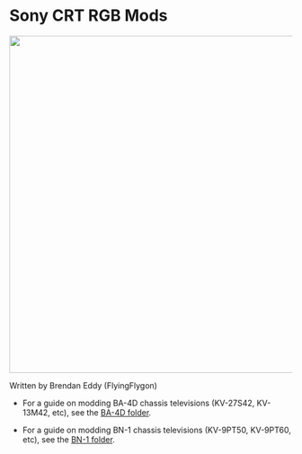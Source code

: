 # Sony CRT RGB Mods

<img src="https://user-images.githubusercontent.com/41927604/193100664-1c1ce56f-cf9b-4be7-a861-4024de7b9abe.jpg" width="600" />


Written by Brendan Eddy (FlyingFlygon)

* For a guide on modding BA-4D chassis televisions (KV-27S42, KV-13M42, etc), see the [BA-4D folder](BA-4D/README.md).

* For a guide on modding BN-1 chassis televisions (KV-9PT50, KV-9PT60, etc), see the [BN-1 folder](BN-1/README.md).
